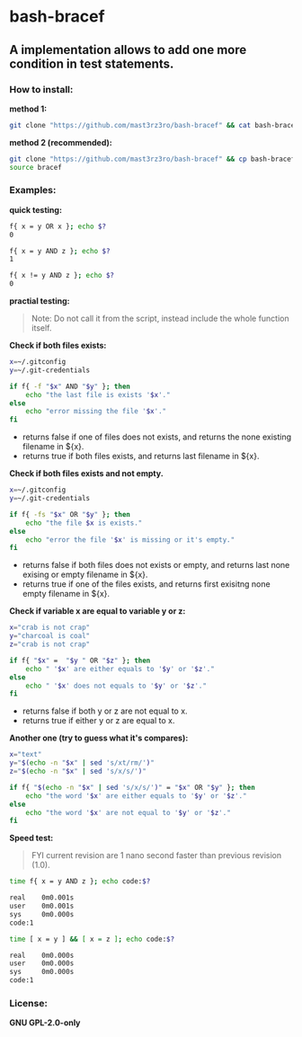 # bash-bracef

## A implementation allows to add one more condition in test statements. 

### How to install:

**method 1:**
```Bash
git clone "https://github.com/mast3rz3ro/bash-bracef" && cat bash-bracef/bracef.sh | sed 's/#.\/bin\/env bash//' >>~/.bashrc && echo succedd
```

**method 2 (recommended):**
```Bash
git clone "https://github.com/mast3rz3ro/bash-bracef" && cp bash-bracef/bracef.sh $PREFIX/bin/bracef && echo succedd
source bracef
```

### Examples:

**quick testing:**
```Bash
f{ x = y OR x }; echo $?
0

f{ x = y AND z }; echo $?
1

f{ x != y AND z }; echo $?
0
```

**practial testing:**

> Note: Do not call it from the script, instead include the whole function itself.


**Check if both files exists:**
```Bash
x=~/.gitconfig
y=~/.git-credentials

if f{ -f "$x" AND "$y" }; then
	echo "the last file is exists '$x'."
else
	echo "error missing the file '$x'."
fi
```
- returns false if one of files does not exists, and returns the none existing filename in ${x}.
- returns true if both files exists, and returns last filename in ${x}.


**Check if both files exists and not empty.**
```Bash
x=~/.gitconfig
y=~/.git-credentials

if f{ -fs "$x" OR "$y" }; then
	echo "the file $x is exists."
else
	echo "error the file '$x' is missing or it's empty."
fi
```
- returns false if both files does not exists or empty, and returns last none exising or empty filename in ${x}.
- returns true if one of the files exists, and returns first exisitng none empty filename in ${x}.


**Check if variable x are equal to variable y or z:**
```Bash
x="crab is not crap"
y="charcoal is coal"
z="crab is not crap"

if f{ "$x" =  "$y " OR "$z" }; then
	echo " '$x' are either equals to '$y' or '$z'."
else
	echo " '$x' does not equals to '$y' or '$z'."
fi
```
- returns false if both y or z are not equal to x.
- returns true if either y or z are equal to x. 


**Another one (try to guess what it's compares):**
```Bash
x="text"
y="$(echo -n "$x" | sed 's/xt/rm/')"
z="$(echo -n "$x" | sed 's/x/s/')"

if f{ "$(echo -n "$x" | sed 's/x/s/')" = "$x" OR "$y" }; then
	echo "the word '$x' are either equals to '$y' or '$z'."
else
	echo "the word '$x' are not equal to '$y' or '$z'."
fi
```


**Speed test:**

> FYI current revision are 1 nano second faster than previous revision (1.0).


```Bash
time f{ x = y AND z }; echo code:$?

real    0m0.001s
user    0m0.001s
sys     0m0.000s
code:1

time [ x = y ] && [ x = z ]; echo code:$?

real    0m0.000s
user    0m0.000s
sys     0m0.000s
code:1
```

### License:

**GNU GPL-2.0-only**
